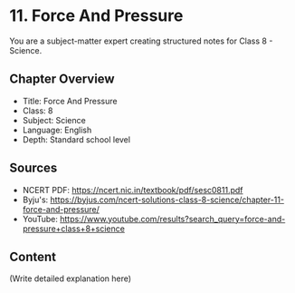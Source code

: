 # 11. Force And Pressure

You are a subject-matter expert creating structured notes for Class 8 - Science.

## Chapter Overview
- Title: Force And Pressure
- Class: 8
- Subject: Science
- Language: English
- Depth: Standard school level

## Sources
- NCERT PDF: https://ncert.nic.in/textbook/pdf/sesc0811.pdf
- Byju's: https://byjus.com/ncert-solutions-class-8-science/chapter-11-force-and-pressure/
- YouTube: https://www.youtube.com/results?search_query=force-and-pressure+class+8+science

## Content
(Write detailed explanation here)
